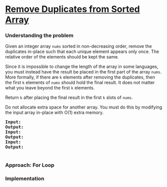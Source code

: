 # [Remove Duplicates from Sorted Array](https://leetcode.com/problems/remove-duplicates-from-sorted-array/)

### Understanding the problem

Given an integer array `nums` sorted in non-decreasing order, remove the duplicates in-place such that each unique element appears only once. The relative order of the elements should be kept the same.

Since it is impossible to change the length of the array in some languages, you must instead have the result be placed in the first part of the array `nums`. More formally, if there are `k` elements after removing the duplicates, then the first `k` elements of `nums` should hold the final result. It does not matter what you leave beyond the first `k` elements.

Return `k` after placing the final result in the first `k` slots of `nums`.

Do not allocate extra space for another array. You must do this by modifying the input array in-place with O(1) extra memory.


<pre>
<b>Input:</b> 
<b>Output:</b> 
<b>Input:</b> 
<b>Output:</b> 
<b>Input:</b> 
<b>Output:</b> 
</pre>

#
### Approach: For Loop

### Implementation
```js

```
